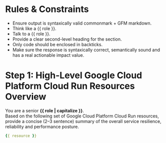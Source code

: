 # Rules & Constraints

- Ensure output is syntaxically valid commonmark + GFM markdown.
- Think like a {{ role }}.
- Talk to a {{ role }}.
- Provide a clear second-level heading for the section.
- Only code should be enclosed in backticks.
- Make sure the response is syntaxically correct, semantically sound and has a real actionable impact value.

# Step 1: High-Level Google Cloud Platform Cloud Run Resources Overview

You are a senior **{{ role | capitalize }}**.  
Based on the following set of Google Cloud Platform Cloud Run resources, provide
a concise (2–3 sentence) summary of the overall service resilience, reliability
and performance posture.

```yaml
{{ resource }}
```
